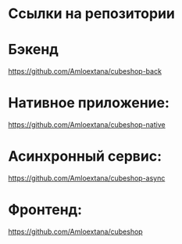 # Ссылки на репозитории
# Бэкенд
https://github.com/Amloextana/cubeshop-back
# Нативное приложение:
https://github.com/Amloextana/cubeshop-native
# Асинхронный сервис:
https://github.com/Amloextana/cubeshop-async
# Фронтенд:
https://github.com/Amloextana/cubeshop